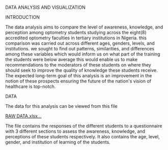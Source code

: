 DATA ANALYSIS AND VISUALIZATION

INTRODUCTION

The data analysis aims to compare the level of awareness, knowledge, and perception among optometry students studying across the eight(8) accredited optometry faculties in  tertiary institutions in Nigeria.
this comparison was carried out across different ages, genders, levels, and institutions.
we sought to find out patterns, similarities, and differences among these variables which would inform us on what part of the training the students were below average
this would enable us to make recommendations to the moderators of these students on where they should seek to improve the quality of knowledge these students receive.
The expected long-term goal of this analysis is an improvement in the notion of these prospects ensuring the future of the nation's vision of healthcare is top-notch.

DATA

The data for this analysis can be viewed from this file

[RAW DATA.xlsx…]()

The file contains the responses of the different students to a questionnaire with 3 different sections to assess the awareness, knowledge, and perceptions of these students respectively. It also contains the age, level, gender, and institution of learning of the students.


